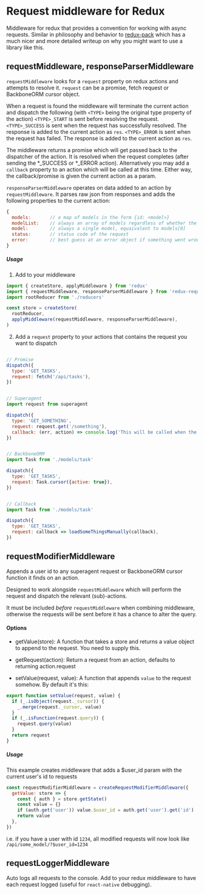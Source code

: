 # Request middleware for Redux

Middleware for redux that provides a convention for working with async requests. Similar in philosophy and behavior to [redux-pack](https://github.com/lelandrichardson/redux-pack) which has a much nicer and more detailed writeup on why you might want to use a library like this.


requestMiddleware, responseParserMiddleware
-------------------------------------------

`requestMiddleware` looks for a `request` property on redux actions and attempts to resolve it. `request` can be a promise, fetch request or BackboneORM cursor object.

When a request is found the middleware will terminate the current action and dispatch the following (with `<TYPE>` being the original type property of the action)
`<TYPE>_START` is sent before resolving the request.
`<TYPE>_SUCCESS` is sent when the request has successfully resolved. The response is added to the current action as `res`.
`<TYPE>_ERROR` is sent when the request has failed. The response is added to the current action as `res`.

The middleware returns a promise which will get passed back to the dispatcher of the action. It is resolved when the request completes (after sending the *_SUCCESS or *_ERROR action). Alternatively you may add a `callback` property to an action which will be called at this time. Either way, the callback/promise is given the current action as a param.


`responseParserMiddleware` operates on data added to an action by `requestMiddleware`. It parses raw json from responses and adds the following properties to the current action:
```javascript
{
  models:       // a map of models in the form {id: <model>}
  modelList:    // always an array of models regardless of whether the response was an array or single object
  model:        // always a single model, equaivalent to models[0]
  status:       // status code of the request
  error:        // best guess at an error object if something went wrong
}
```


##### Usage

1. Add to your middleware
```javascript
import { createStore, applyMiddleware } from 'redux'
import { requestMiddleware, responseParserMiddleware } from 'redux-request-middleware'
import rootReducer from './reducers'

const store = createStore(
  rootReducer,
  applyMiddleware(requestMiddleware, responseParserMiddleware),
)
```

2. Add a `request` property to your actions that contains the request you want to dispatch

```javascript

// Promise
dispatch({
  type: 'GET_TASKS',
  request: fetch('/api/tasks'),
})


// Superagent
import request from superagent

dispatch({
  type: 'GET_SOMETHING',
  request: request.get('/something'),
  callback: (err, action) => console.log('This will be called when the request completes. Useful for navigating after a request returns (login, etc). Errors should not be handled here - an error action is sent, work with that.'),
})


// BackboneORM
import Task from './models/task'

dispatch({
  type: 'GET_TASKS',
  request: Task.cursor({active: true}),
})


// Callback
import Task from './models/task'

dispatch({
  type: 'GET_TASKS',
  request: callback => loadSomeThingsManually(callback),
})
```


requestModifierMiddleware
-------------------------

Appends a user id to any superagent request or BackboneORM cursor function it finds on an action.

Designed to work alongside `requestMiddleware` which will perform the request and dispatch the relevant (sub)-actions.

It must be included *before* `requestMiddleware` when combining middleware, otherwise the requests will be sent before it has a chance to alter the query.


#### Options

 - getValue(store):              A function that takes a store and returns a value object to append to the request. You need to supply this.

 - getRequest(action):           Return a request from an action, defaults to returning action.request

 - setValue(request, value):     A function that appends `value` to the request somehow. By default it's this:

```javascript
export function setValue(request, value) {
  if (_.isObject(request._cursor)) {
    _.merge(request._cursor, value)
  }
  if (_.isFunction(request.query)) {
    request.query(value)
  }
  return request
}
```


##### Usage

This example creates middleware that adds a $user_id param with the current user's id to requests

```javascript
const requestModifierMiddleware = createRequestModifierMiddleware({
  getValue: store => {
    const { auth } = store.getState()
    const value = {}
    if (auth.get('user')) value.$user_id = auth.get('user').get('id')
    return value
  },
})
```

i.e. if you have a user with id `1234`, all modified requests will now look like `/api/some_model/?$user_id=1234`


requestLoggerMiddleware
-----------------------
Auto logs all requests to the console.
Add to your redux middleware to have each request logged (useful for `react-native` debugging).
